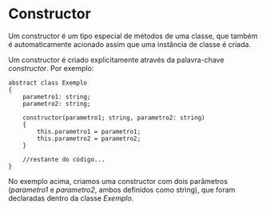 # Constructor

Um constructor é um tipo especial de métodos de uma classe, que também é automaticamente acionado assim que uma instância de classe é criada.

Um constructor é criado explicitamente através da palavra-chave _constructor_. Por exemplo:

    abstract class Exemplo
    {
        parametro1: string;
        parametro2: string;
        
        constructor(parametro1; string, parametro2: string)
        {
            this.parametro1 = parametro1;
            this.parametro2 = parametro2;
        }

        //restante do código...
    }

No exemplo acima, criamos uma constructor com dois parâmetros (_parametro1_ e _parametro2_, ambos definidos como string), que foram declaradas dentro da classe _Exemplo_.